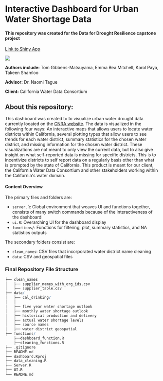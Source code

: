 # Interactive Dashboard for Urban Water Shortage Data
#### This repository was created for the Data for Drought Resilience capstone project 

[Link to Shiny App](https://shinyapps.bren.ucsb.edu/CalDrought/)

![](https://github.com/user-attachments/assets/36d0cc38-f028-4aca-b189-975405e8d2a3)


**Authors include:** Tom Gibbens-Matsuyama, Emma Bea Mitchell, Karol Paya, Takeen Shamloo

**Advisor:** Dr. Naomi Tague

**Client:** California Water Data Consortium

## About this repository:

This dashboard was created to to visualize urban water drought data currently located on the [CNRA website](https://data.cnra.ca.gov/dataset/urban-water-data-drought). The data is visualized in the following four ways: An interactive maps that allows users to locate water districts within California, several plotting types that allow users to see trends for each water district, summary statistics for the chosen water district, and missing information for the chosen water district. These visualizations are not meant to only view the current data, but to also give insight on what self-reported data is missing for specific districts. This is to incentivize districts to self report data on a regularly basis other than what is prompted by the state of California. This product is meant for our client, the California Water Data Consortium and other stakeholders working within the California's water domain. 

#### Content Overview

The primary files and folders are:

- `server.R`: Global environment that weaves UI and functions together, consists of many switch commands because of the interactiveness of the dashboard
- `ui.R`: Overarching UI for the dashboard display
- `functions/`: Functions for filtering, plot, summary statistics, and NA statistics outputs

The secondary folders consist are:

- `clean_names`: CSV files that incorporated water district name cleaning
- `data`: CSV and geospatial files

### Final Repository File Structure
```r
├── clean_names
│   ├── supplier_names_with_org_ids.csv
│   ├── supplier_table.csv
├── data/
│   ├── cal_drinking/
│   │
│   ├── five year water shortage outlook
│   ├── monthly water shortage outlook
│   ├── historical production and delivery
│   ├── actual water shortage levels
│   ├── source names
│   ├── water district geospatial
├── functions/
    ├──dashboard_function.R
    ├──cleaning_functions.R
├── .gitignore
├── README.md
├── dashboard.Rproj
├── data_cleaning.R
├── Server.R
├── UI.R
└── README.md
```
